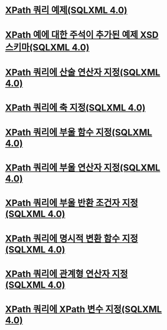 # [XPath 쿼리 예제(SQLXML 4.0)](sample-xpath-queries-sqlxml-4-0.md)

# [XPath 예에 대한 주석이 추가된 예제 XSD 스키마(SQLXML 4.0)](sample-annotated-xsd-schema-for-xpath-examples-sqlxml-4-0.md)
# [XPath 쿼리에 산술 연산자 지정(SQLXML 4.0)](specifying-arithmetic-operators-in-xpath-queries-sqlxml-4-0.md)
# [XPath 쿼리에 축 지정(SQLXML 4.0)](specifying-axes-in-xpath-queries-sqlxml-4-0.md)
# [XPath 쿼리에 부울 함수 지정(SQLXML 4.0)](specifying-boolean-functions-in-xpath-queries-sqlxml-4-0.md)
# [XPath 쿼리에 부울 연산자 지정(SQLXML 4.0)](specifying-boolean-operators-in-xpath-queries-sqlxml-4-0.md)
# [XPath 쿼리에 부울 반환 조건자 지정(SQLXML 4.0)](specifying-boolean-valued-predicates-in-xpath-queries-sqlxml-4-0.md)
# [XPath 쿼리에 명시적 변환 함수 지정(SQLXML 4.0)](specifying-explicit-conversion-functions-in-xpath-queries-sqlxml-4-0.md)
# [XPath 쿼리에 관계형 연산자 지정(SQLXML 4.0)](specifying-relational-operators-in-xpath-queries-sqlxml-4-0.md)
# [XPath 쿼리에 XPath 변수 지정(SQLXML 4.0)](specifying-xpath-variables-in-xpath-queries-sqlxml-4-0.md)
